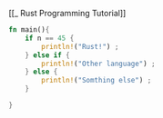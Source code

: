 
[[_ Rust Programming Tutorial]]
```rust
fn main(){
	if n == 45 {
		println!("Rust!") ;
	} else if {
		println!("Other language") ;
	} else {
		println!("Somthing else") ;
	}

}
```




